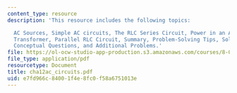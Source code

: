 ```yaml
---
content_type: resource
description: 'This resource includes the following topics:

  AC Sources, Simple AC circuits, The RLC Series Circuit, Power in an AC circuit,
  Transformer, Parallel RLC Circuit, Summary, Problem-Solving Tips, Solved Problems,
  Conceptual Questions, and Additional Problems.'
file: https://ol-ocw-studio-app-production.s3.amazonaws.com/courses/8-02-physics-ii-electricity-and-magnetism-spring-2007/e7fd966c84001f4e8fc0f58a6751013e_cha12ac_circuits.pdf
file_type: application/pdf
resourcetype: Document
title: cha12ac_circuits.pdf
uid: e7fd966c-8400-1f4e-8fc0-f58a6751013e
---
```

